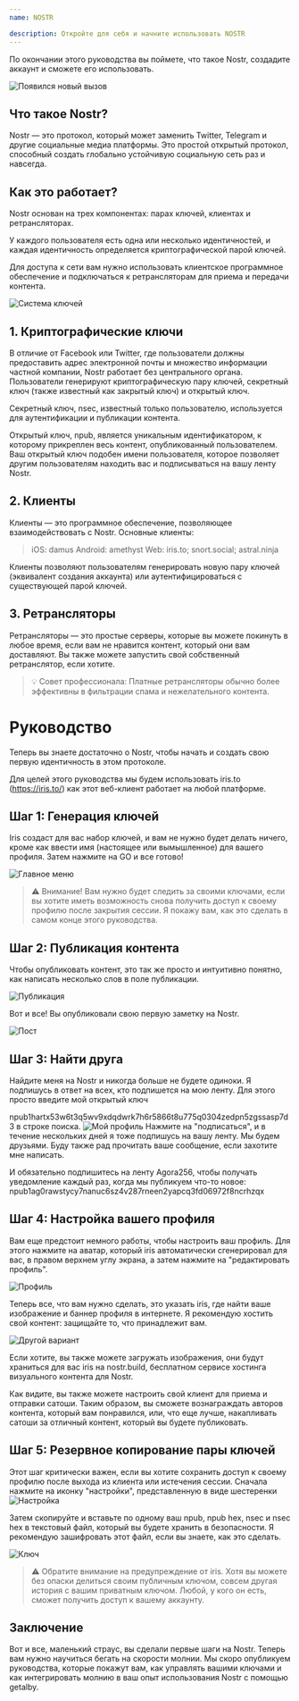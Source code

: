 ```yaml
---
name: NOSTR

description: Откройте для себя и начните использовать NOSTR
---
```


По окончании этого руководства вы поймете, что такое Nostr, создадите аккаунт и сможете его использовать.

![Появился новый вызов](assets/1.webp)

## Что такое Nostr?

Nostr — это протокол, который может заменить Twitter, Telegram и другие социальные медиа платформы. Это простой открытый протокол, способный создать глобально устойчивую социальную сеть раз и навсегда.

## Как это работает?

Nostr основан на трех компонентах: парах ключей, клиентах и ретрансляторах.

У каждого пользователя есть одна или несколько идентичностей, и каждая идентичность определяется криптографической парой ключей.

Для доступа к сети вам нужно использовать клиентское программное обеспечение и подключаться к ретрансляторам для приема и передачи контента.

![Система ключей](assets/2.webp)

## 1. Криптографические ключи

В отличие от Facebook или Twitter, где пользователи должны предоставить адрес электронной почты и множество информации частной компании, Nostr работает без центрального органа. Пользователи генерируют криптографическую пару ключей, секретный ключ (также известный как закрытый ключ) и открытый ключ.

Секретный ключ, nsec, известный только пользователю, используется для аутентификации и публикации контента.

Открытый ключ, npub, является уникальным идентификатором, к которому прикреплен весь контент, опубликованный пользователем. Ваш открытый ключ подобен имени пользователя, которое позволяет другим пользователям находить вас и подписываться на вашу ленту Nostr.

## 2. Клиенты

Клиенты — это программное обеспечение, позволяющее взаимодействовать с Nostr. Основные клиенты:

> iOS: damus
> Android: amethyst
> Web: iris.to; snort.social; astral.ninja

Клиенты позволяют пользователям генерировать новую пару ключей (эквивалент создания аккаунта) или аутентифицироваться с существующей парой ключей.

## 3. Ретрансляторы

Ретрансляторы — это простые серверы, которые вы можете покинуть в любое время, если вам не нравится контент, который они вам доставляют. Вы также можете запустить свой собственный ретранслятор, если хотите.

> 💡 Совет профессионала: Платные ретрансляторы обычно более эффективны в фильтрации спама и нежелательного контента.

# Руководство

Теперь вы знаете достаточно о Nostr, чтобы начать и создать свою первую идентичность в этом протоколе.

Для целей этого руководства мы будем использовать iris.to (https://iris.to/) как этот веб-клиент работает на любой платформе.

## Шаг 1: Генерация ключей

Iris создаст для вас набор ключей, и вам не нужно будет делать ничего, кроме как ввести имя (настоящее или вымышленное) для вашего профиля. Затем нажмите на GO и все готово!

![Главное меню](assets/3.webp)

> ⚠️ Внимание! Вам нужно будет следить за своими ключами, если вы хотите иметь возможность снова получить доступ к своему профилю после закрытия сессии. Я покажу вам, как это сделать в самом конце этого руководства.

## Шаг 2: Публикация контента

Чтобы опубликовать контент, это так же просто и интуитивно понятно, как написать несколько слов в поле публикации.

![Публикация](assets/4.webp)

Вот и все! Вы опубликовали свою первую заметку на Nostr.

![Пост](assets/5.webp)

## Шаг 3: Найти друга

Найдите меня на Nostr и никогда больше не будете одиноки. Я подпишусь в ответ на всех, кто подпишется на мою ленту. Для этого просто введите мой открытый ключ

npub1hartx53w6t3q5wv9xdqdwrk7h6r5866t8u775q0304zedpn5zgssasp7d3 в строке поиска.
![Мой профиль](assets/6.webp)
Нажмите на "подписаться", и в течение нескольких дней я тоже подпишусь на вашу ленту. Мы будем друзьями. Буду также рад прочитать ваше сообщение, если захотите мне написать.

И обязательно подпишитесь на ленту Agora256, чтобы получать уведомление каждый раз, когда мы публикуем что-то новое: npub1ag0rawstycy7nanuc6sz4v287rneen2yapcq3fd06972f8ncrhzqx

## Шаг 4: Настройка вашего профиля

Вам еще предстоит немного работы, чтобы настроить ваш профиль. Для этого нажмите на аватар, который iris автоматически сгенерировал для вас, в правом верхнем углу экрана, а затем нажмите на "редактировать профиль".

![Профиль](assets/7.webp)

Теперь все, что вам нужно сделать, это указать iris, где найти ваше изображение и баннер профиля в интернете. Я рекомендую хостить свой контент: защищайте то, что принадлежит вам.

![Другой вариант](assets/8.webp)

Если хотите, вы также можете загружать изображения, они будут храниться для вас iris на nostr.build, бесплатном сервисе хостинга визуального контента для Nostr.

Как видите, вы также можете настроить свой клиент для приема и отправки сатоши. Таким образом, вы сможете вознаграждать авторов контента, который вам понравился, или, что еще лучше, накапливать сатоши за отличный контент, который вы будете публиковать.

## Шаг 5: Резервное копирование пары ключей

Этот шаг критически важен, если вы хотите сохранить доступ к своему профилю после выхода из клиента или истечения сессии.
Сначала нажмите на иконку "настройки", представленную в виде шестеренки
![Настройка](assets/9.webp)

Затем скопируйте и вставьте по одному ваш npub, npub hex, nsec и nsec hex в текстовый файл, который вы будете хранить в безопасности. Я рекомендую зашифровать этот файл, если вы знаете, как это сделать.

![Ключ](assets/10.webp)

> ⚠️ Обратите внимание на предупреждение от iris. Хотя вы можете без опаски делиться своим публичным ключом, совсем другая история с вашим приватным ключом. Любой, у кого он есть, сможет получить доступ к вашему аккаунту.

## Заключение

Вот и все, маленький страус, вы сделали первые шаги на Nostr. Теперь вам нужно научиться бегать на скорости молнии. Мы скоро опубликуем руководства, которые покажут вам, как управлять вашими ключами и как интегрировать молнию в ваш опыт использования Nostr с помощью getalby.